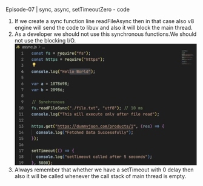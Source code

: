 Episode-07 | sync, async, setTimeoutZero - code

1. If we create a sync function line readFileAsync then in that case also v8 engine will send the code to libuv and also it will block the main thread.
2. As a developer we should not use this synchronous functions.We should not use the blocking I/O.
    ![alt text](image.png)
3. Always remember that whether we have a setTimeout with 0 delay then also it will be called whenever the call stack of main thread is empty. 